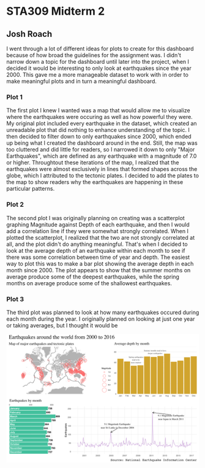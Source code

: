 # STA309 Midterm 2
## Josh Roach

I went through a lot of different ideas for plots to create for this dashboard because of how broad the guidelines for the assignment was. I didn't narrow down a topic for the dashboard until later into the project, when I decided it would be interesting to only look at earthquakes since the year 2000. This gave me a more manageable dataset to work with in order to make meaningful plots and in turn a meaningful dashboard. 

### Plot 1
The first plot I knew I wanted was a map that would allow me to visualize where the earthquakes were occuring as well as how powerful they were. My original plot included every earthquake in the dataset, which created an unreadable plot that did nothing to enhance understanding of the topic. I then decided to filter down to only earthquakes since 2000, which ended up being what I created the dashboard around in the end. Still, the map was too cluttered and did little for readers, so I narrowed it down to only "Major Earthquakes", which are defined as any earthquake with a magnitude of 7.0 or higher. Throughtout these iterations of the map, I realized that the earthquakes were almost exclusively in lines that formed shapes across the globe, which I attributed to the tectonic plates. I decided to add the plates to the map to show readers why the earthquakes are happening in these particular patterns.

### Plot 2
The second plot I was originally planning on creating was a scatterplot graphing Magnitude against Depth of each earthquake, and then I would add a correlation line if they were somewhat strongly correlated. When I plotted the scatterplot, I realized that the two are not strongly correlated at all, and the plot didn't do anything meaningful. That's when I decided to look at the average depth of an earthquake within each month to see if there was some correlation between time of year and depth. The easiest way to plot this was to make a bar plot showing the average depth in each month since 2000. The plot appears to show that the summer months on average produce some of the deepest earthquakes, while the spring months on average produce some of the shallowest earthquakes.

### Plot 3
The third plot was planned to look at how many earthquakes occured during each month during the year. I originally planned on looking at just one year or taking averages, but I thought it would be 

![My Image](roach-josh_dashboard.png)

